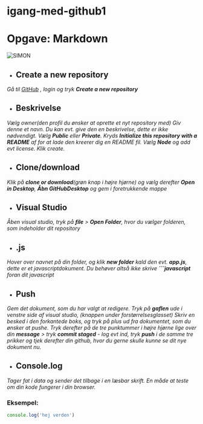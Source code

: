 # igang-med-github1
# Opgave: Markdown

![SIMON](images/bum.JPG)

* ## Create a new repository

*Gå til [GitHub](http://github.com) , login og tryk __Create a new repository__*

* ## Beskrivelse

*Vælg owner(den profil du ønsker at oprette et nyt repository med) Giv denne et navn. Du kan evt. give den en beskrivelse, dette er ikke nødvendigt. Vælg __Public__ eller __Private__. Kryds __Initialize this repository with a README__ af for at lade den kreerer dig en README fil. Vælg __Node__ og add evt license. Klik create.*

* ## Clone/download

*Klik på __clone or download__(grøn knap i højre hjørne) og vælg derefter __Open in Desktop__, __Åbn GitHubDesktop__ og gem i foretrukkende mappe*

* ## Visual Studio 

*Åben visual studio, tryk på __file__ > __Open Folder__, hvor du vælger folderen, som indeholder dit repository*

* ## .js

*Hover over navnet på din folder, og klik __new folder__ kald den evt. __app.js__, dette er et javascriptdokument. Du behøver altså ikke skrive __```javascript__ foran dit javascript*

* ## Push

*Gem det dokument, som du har valgt at redigere. Tryk på __gaflen__ ude i venstre side af visual studio, (knappen under forstørrelsesglasset) Skriv en besked i den forkantede boks, og tryk på plus ud fra dokumentet, som du ønsker at pushe. Tryk derefter på de tre punktummer i højre hjørne lige over din __message__ > tryk __commit staged__ - log evt ind, tryk __push__ i de samme tre prikker og tjek derefter din github, hvor du gerne skulle kunne se dit nye dokument nu.*

* ## Console.log

*Tager fat i data og sender det tilbage i en læsbar skrift. En måde at teste om din kode fungerer i din browser.*

### Eksempel:

```javascript
console.log('hej verden')
```

